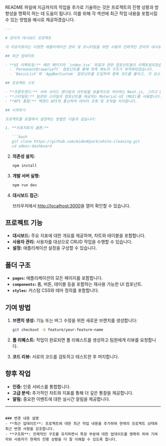 README 파일에 지금까지의 작업을 추가로 기술하는 것은 프로젝트의 진행 상황과 방향성을 명확히 하는 데 도움이 됩니다. 이를 위해 각 섹션에 최근 작업 내용을 포함시킬 수 있는 방법을 예시로 제공하겠습니다.

```markdown
---

# 관리자 대시보드 프로젝트

이 리포지토리는 다양한 애플리케이션 관리 및 모니터링을 위한 사용자 친화적인 관리자 대시보드를 만드는 Next.js 프로젝트를 포함하고 있습니다. 이 프로젝트는 팀 협업을 통해 효율적이고 기능이 풍부한 관리자 대시보드를 개발하는 것을 목표로 합니다.

## 최근 업데이트

- **UI 리팩토링:** 메인 페이지의 `index.tsx` 파일과 관련 컴포넌트들이 리팩토링되었습니다. 이는 코드의 가독성과 유지보수성을 향상시키기 위함입니다.
  - `PermanentDrawerLeft` 컴포넌트를 통해 좌측 메뉴의 구조가 최적화되었습니다.
  - `BasicList`와 `AppBarCustom` 컴포넌트를 도입하여 중복 코드를 줄이고, 각 요소의 역할을 명확히 하였습니다.

## 프로젝트 구조

- **프론트엔드:** 서버 사이드 렌더링과 라우팅을 효율적으로 처리하는 Next.js, 그리고 UI 컴포넌트를 위한 React를 기반으로 구축되어 있습니다.
- **스타일링:** 일관된 스타일과 컴포넌트를 제공하는 Material-UI (MUI)를 사용합니다.
- **API 통합:** 백엔드 API와 통신하여 데이터 조회 및 조작을 처리합니다.

## 시작하기

프로젝트를 로컬에서 설정하는 방법은 다음과 같습니다:

1. **리포지토리 클론:**

   ```bash
   git clone https://github.com/AidenKpark/white-cleaning.git
   cd admin-dashboard
   ```

2. **의존성 설치:**

   ```bash
   npm install
   ```

3. **개발 서버 실행:**

   ```bash
   npm run dev
   ```

4. **대시보드 접근:**

   브라우저에서 [http://localhost:3000](http://localhost:3000)을 열어 확인할 수 있습니다.

## 프로젝트 기능

- **대시보드:** 주요 지표에 대한 개요를 제공하며, 차트와 테이블을 포함합니다.
- **사용자 관리:** 사용자를 대상으로 CRUD 작업을 수행할 수 있습니다.
- **설정:** 애플리케이션 설정을 구성할 수 있습니다.

## 폴더 구조

- **`pages`:** 애플리케이션의 모든 페이지를 포함합니다.
- **`components`:** 폼, 버튼, 테이블 등을 포함하는 재사용 가능한 UI 컴포넌트.
- **`styles`:** 커스텀 CSS와 테마 정의를 포함합니다.

## 기여 방법

1. **브랜치 생성:** 기능 또는 버그 수정을 위한 새로운 브랜치를 생성합니다:

   ```bash
   git checkout -b feature/your-feature-name
   ```

2. **풀 리퀘스트:** 작업이 완료되면 풀 리퀘스트를 생성하고 팀원에게 리뷰를 요청합니다.

3. **코드 리뷰:** 서로의 코드를 검토하고 테스트한 후 머지합니다.

## 향후 작업

- **인증:** 인증 서비스를 통합합니다.
- **고급 분석:** 추가적인 차트와 지표를 통해 더 깊은 통찰을 제공합니다.
- **알림:** 중요한 이벤트에 대한 실시간 알림을 제공합니다.

---
```

### 변경 내용 설명
- **최근 업데이트**: 프로젝트에 대한 최근 작업 내용을 추가하여 현재의 프로젝트 상태와 최근 변경 사항을 강조합니다.
- **구조화**: 전체적인 구조를 유지하면서 특정 부분에 대한 업데이트를 명확히 하여 기여자와 사용자가 현재의 진행 상황을 더 잘 이해할 수 있도록 합니다.

